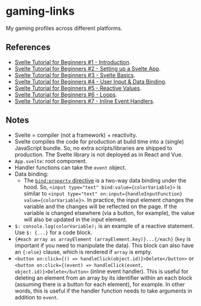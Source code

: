 # gaming-links

My gaming profiles across different platforms.

## References

- [Svelte Tutorial for Beginners #1 - Introduction](https://youtu.be/zojEMeQGGHs).
- [Svelte Tutorial for Beginners #2 - Setting up a Svelte App](https://youtu.be/lnpdn2rE2N8).
- [Svelte Tutorial for Beginners #3 - Svelte Basics](https://youtu.be/TanFofZBvNI).
- [Svelte Tutorial for Beginners #4 - User Input & Data Binding](https://youtu.be/n8Kk7uvsx9A).
- [Svelte Tutorial for Beginners #5 - Reactive Values](https://youtu.be/QJJjXRIg7kI).
- [Svelte Tutorial for Beginners #6 - Loops](https://youtu.be/sGmSSULKJwE).
- [Svelte Tutorial for Beginners #7 - Inline Event Handlers](https://youtu.be/VWOpVxIkZJs).

## Notes

- Svelte = compiler (not a framework) + reactivity.
- Svelte compiles the code for production at build time into a (single) JavaScript bundle. So, no extra scripts/libraries are shipped to production. The Svelte library is not deployed as in React and Vue.
- `App.svelte`: root component.
- Handler functions can take the `event` object.
- Data binding:
  - The [`bind:property` directive](https://svelte.dev/docs#bind_element_property) is a two-way data binding under the hood. So, `<input type="text" bind:value={colorVariable}>` is similar to `<input type="text" on:input={handleInputFunction} value={colorVariable}>`. In practice, the input element changes the variable and the changes will be reflected on the page. If the variable is changed elsewhere (via a button, for example), the value will also be updated in the input element.
- `$: console.log(colorVariable);` is an example of a reactive statement. Use `$: {...}` for a code block.
- `{#each array as arrayElement (arrayElement.key)}...{/each}` (`key` is important if you need to manipulate the data). This block can also have an `{:else}` clause, which is rendered if `array` is empty.
- `<button on:click={() => handleClick(object.id)}>Delete</button>` or `<button on:click={(event) => handleClick(event, object.id)}>Delete</button>` (inline event handler). This is useful for deleting an element from an array by its identifier within an each block (assuming there is a button for each element), for example. In other words, this is useful if the handler function needs to take arguments in addition to `event`.
